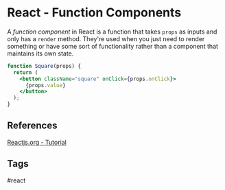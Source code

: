 # React - Function Components

A *function component* in React is a function that takes `props` as inputs and only has a `render` method. They're used when you just need to render something or have some sort of functionality rather than a component that maintains its own state.

```jsx
function Square(props) {
  return (
    <button className="square" onClick={props.onClick}>
      {props.value}
    </button>
  );
}
```

## References
[Reactjs.org - Tutorial](https://reactjs.org/tutorial/tutorial.html#overview)

## Tags
#react
